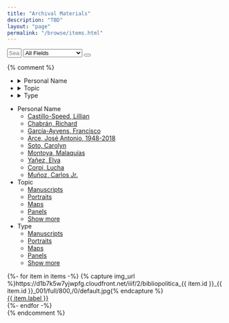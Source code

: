 ```yaml
---
title: "Archival Materials"
description: "TBD"
layout: "page"
permalink: "/browse/items.html"
---
```


<script src="https://unpkg.com/itemsjs@2.1.24/dist/index.umd.js"></script>
<script src="https://unpkg.com/lunr/lunr.js"></script>
<script>
  async function fetchData(dataFile) {
    const response = await fetch(dataFile);
    const data = await response.json();
    return data;
  }
  window.promisedData = fetchData( "{{ '/items.json' | url }}"); 
</script>

<div class="join w-full max-w-full mb-8">
  <input size="1" id="search-input" class="italic input grow input-bordered md:input-md input-sm join-item border-1 border-base-content" placeholder="Search"/>
  <select size="1" id="search-limit-select" class="select select-bordered md:select-md select-sm join-item border-1 border-base-content">
    <option>All Fields</option>
    <option>label</option>
    <option>Narrative Summary</option>
    <option>Personal Name</option>
    <option>Subject</option>
    <option>Genre</option>
    <option>Format</option>
    <option>Keyword</option>
  </select>
  <button size="1" id="search-submit" class="btn btn-sm md:btn-md btn-outline join-item">
    <svg xmlns="http://www.w3.org/2000/svg" viewBox="0 0 16 16" fill="currentColor" class="w-4 h-4 opacity-70"><path fill-rule="evenodd" d="M9.965 11.026a5 5 0 1 1 1.06-1.06l2.755 2.754a.75.75 0 1 1-1.06 1.06l-2.755-2.754ZM10.5 7a3.5 3.5 0 1 1-7 0 3.5 3.5 0 0 1 7 0Z" clip-rule="evenodd" /></svg>
  </button>
</div>
<main class="flex-auto md:px-10 not-prose">
  <div id="results-info"></div>
  <div id="results" class="grid grid-cols-4 md:grid-cols-5 lg:grid-cols-6 gap-10 gap-y-5 items-center">
  </div>
</main>

<script src="{{ '/js/search.js' | url }}"></script>

{% comment %}
<div class="md:flex pb-10 not-prose">
  <aside class="flex-none top-0 min-w-56">
    <!-- mobile dropdown menu -->
    <ul class="md:hidden menu menu-horizontal rounded-box border border-neutral w-full mb-5">
      <li>
      <details closed>
        <summary class="font-bold">Personal Name</summary>
        <ul>
          <li><a href="">Castillo-Speed, Lillian</a></li>
          <li><a href="">Chabrán, Richard</a></li>
          <li><a href="">García-Ayvens, Francisco</a></li>
          <li><a href="">Arce, José Antonio, 1948-2018</a></li>
          <li><a href="">Soto, Carolyn</a></li>
          <li><a href="">Montoya, Malaquías</a></li>
          <li><a href="">Yañez, Elva</a></li>
          <li><a href="">Corpi, Lucha</a></li>
          <li><a href="">Muñoz, Carlos Jr.</a></li>
        </ul>
      </details>
      </li>	
      <li>
      <details closed>
        <summary class="font-bold">Topic</summary>
        <ul>
          <li><a href="">Manuscripts</a></li>
          <li><a href="">Portraits</a></li>
          <li><a href="">Maps</a></li>
          <li><a href="">Panels</a></li>
          <li><a href="">Show more</a></li>
        </ul>
      </details>
      </li>
      <li>
      <details closed>
        <summary class="font-bold">Type</summary>
        <ul>
          <li><a href="">Manuscripts</a></li>
          <li><a href="">Portraits</a></li>
          <li><a href="">Maps</a></li>
          <li><a href="">Panels</a></li>
          <li><a href="">Show more</a></li>
        </ul>
      </details>
      </li>
    </ul>
    <!-- desktop menu -->
    <ul class="hidden md:block md:text-sm sticky top-20 max-h-screen overflow-y-scroll">
      <li class="pb-5">
        <div class="font-bold text-2xl tracking-tight mb-1">Personal Name</div>
        <ul>
          <li class="border-t border-neutral py-1"><a href="">Castillo-Speed, Lillian</a></li>
          <li class="border-t border-neutral py-1"><a class="font-bold text-accent" href="">Chabrán, Richard</a></li>
          <li class="border-t border-neutral py-1"><a href="">García-Ayvens, Francisco</a></li>
          <li class="border-t border-neutral py-1"><a href="">Arce, José Antonio, 1948-2018</a></li>
          <li class="border-t border-neutral py-1"><a href="">Soto, Carolyn</a></li>
          <li class="border-t border-neutral py-1"><a href="">Montoya, Malaquías</a></li>
          <li class="border-t border-neutral py-1"><a href="">Yañez, Elva</a></li>
          <li class="border-t border-neutral py-1"><a href="">Corpi, Lucha</a></li>
          <li class="border-t border-neutral py-1"><a href="">Muñoz, Carlos Jr.</a></li>
        </ul>
      </li>
      <li class="pb-5"> 
        <div class="font-bold border-neutral text-2xl tracking-tight mb-1">Topic</div>
        <ul>
          <li class="border-t border-neutral py-1"><a href="">Manuscripts</a></li>
          <li class="border-t border-neutral py-1"><a class="font-bold text-accent" href="">Portraits</a></li>
          <li class="border-t border-neutral py-1"><a href="">Maps</a></li>
          <li class="border-t border-neutral py-1"><a href="">Panels</a></li>
          <li class="border-t border-neutral py-1"><a class="italic" href="">Show more</a></li>
        </ul>
      </li>
      <li class="pb-5"> 
        <div class="font-bold border-neutral text-2xl tracking-tight mb-1">Type</div>
        <ul>
          <li class="border-t border-neutral py-1"><a href="">Manuscripts</a></li>
          <li class="border-t border-neutral py-1"><a class="font-bold text-accent" href="">Portraits</a></li>
          <li class="border-t border-neutral py-1"><a href="">Maps</a></li>
          <li class="border-t border-neutral py-1"><a href="">Panels</a></li>
          <li class="border-t border-neutral py-1"><a class="italic" href="">Show more</a></li>
        </ul>
      </li>
    </ul>
    <!-- end desktop menu -->
  </aside>
  <main class="flex-auto md:px-10">
    <div class="grid grid-cols-3 md:grid-cols-4 lg:grid-cols-5 gap-10 gap-y-5 items-center">
      {%- for item in items -%}
        {% capture img_url %}https://d1b7k5w7yjwpfg.cloudfront.net/iiif/2/bibliopolitica_{{ item.id }}_{{ item.id }}_001/full/800,/0/default.jpg{% endcapture %}
        <div class="mb-8">
          <a href="{{ '/item/' | append: item.id | url }}.html">
            <img 
              src="{{ img_url }}"
              alt=""
              class="max-w-full h-auto"
            >
            <div class="mt-1 leading-[1.4]">
              {{ item.label }}
            </div>
          </a>
        </div>
      {%- endfor -%}
    </div>
  </main>
</div>
{% endcomment %}